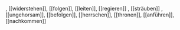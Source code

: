 , [[widerstehen]], [[folgen]], [[leiten]], [[regieren]]
, [[sträuben]]
, [[ungehorsam]], [[befolgen]], [[herrschen]], [[thronen]], [[anführen]], [[nachkommen]]